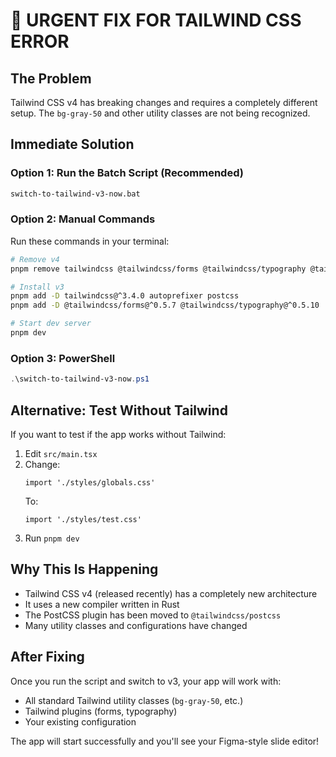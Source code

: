 # 🚨 URGENT FIX FOR TAILWIND CSS ERROR

## The Problem
Tailwind CSS v4 has breaking changes and requires a completely different setup. The `bg-gray-50` and other utility classes are not being recognized.

## Immediate Solution

### Option 1: Run the Batch Script (Recommended)
```cmd
switch-to-tailwind-v3-now.bat
```

### Option 2: Manual Commands
Run these commands in your terminal:
```bash
# Remove v4
pnpm remove tailwindcss @tailwindcss/forms @tailwindcss/typography @tailwindcss/postcss

# Install v3
pnpm add -D tailwindcss@^3.4.0 autoprefixer postcss
pnpm add -D @tailwindcss/forms@^0.5.7 @tailwindcss/typography@^0.5.10

# Start dev server
pnpm dev
```

### Option 3: PowerShell
```powershell
.\switch-to-tailwind-v3-now.ps1
```

## Alternative: Test Without Tailwind
If you want to test if the app works without Tailwind:

1. Edit `src/main.tsx`
2. Change:
   ```tsx
   import './styles/globals.css'
   ```
   To:
   ```tsx
   import './styles/test.css'
   ```
3. Run `pnpm dev`

## Why This Is Happening
- Tailwind CSS v4 (released recently) has a completely new architecture
- It uses a new compiler written in Rust
- The PostCSS plugin has been moved to `@tailwindcss/postcss`
- Many utility classes and configurations have changed

## After Fixing
Once you run the script and switch to v3, your app will work with:
- All standard Tailwind utility classes (`bg-gray-50`, etc.)
- Tailwind plugins (forms, typography)
- Your existing configuration

The app will start successfully and you'll see your Figma-style slide editor!